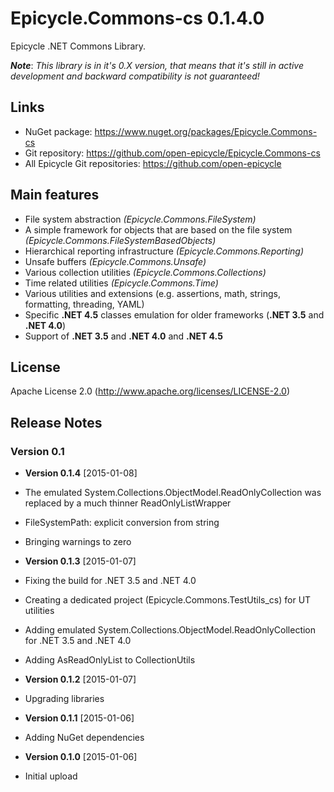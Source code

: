 # Epicycle.Commons-cs 0.1.4.0
Epicycle .NET Commons Library.

***Note***: *This library is in it's 0.X version, that means that it's still in active development and backward compatibility is not guaranteed!*

## Links
* NuGet package: https://www.nuget.org/packages/Epicycle.Commons-cs
* Git repository: https://github.com/open-epicycle/Epicycle.Commons-cs
* All Epicycle Git repositories: https://github.com/open-epicycle

## Main features
 * File system abstraction *(Epicycle.Commons.FileSystem)*
 * A simple framework for objects that are based on the file system *(Epicycle.Commons.FileSystemBasedObjects)*
 * Hierarchical reporting infrastructure *(Epicycle.Commons.Reporting)*
 * Unsafe buffers *(Epicycle.Commons.Unsafe)*
 * Various collection utilities *(Epicycle.Commons.Collections)*
 * Time related utilities *(Epicycle.Commons.Time)*
 * Various utilities and extensions (e.g. assertions, math, strings, formatting, threading, YAML)
 * Specific **.NET 4.5** classes emulation for older frameworks (**.NET 3.5** and **.NET 4.0**)
 * Support of **.NET 3.5** and **.NET 4.0** and **.NET 4.5**

## License
Apache License 2.0 (http://www.apache.org/licenses/LICENSE-2.0)

## Release Notes
### Version 0.1 

* **Version 0.1.4** [2015-01-08]
 * The emulated System.Collections.ObjectModel.ReadOnlyCollection was replaced by a much thinner ReadOnlyListWrapper
 * FileSystemPath: explicit conversion from string
 * Bringing warnings to zero

* **Version 0.1.3** [2015-01-07]
 * Fixing the build for .NET 3.5 and .NET 4.0
 * Creating a dedicated project (Epicycle.Commons.TestUtils_cs) for UT utilities
 * Adding emulated System.Collections.ObjectModel.ReadOnlyCollection for .NET 3.5 and .NET 4.0
 * Adding AsReadOnlyList to CollectionUtils

* **Version 0.1.2** [2015-01-07]
 * Upgrading libraries

* **Version 0.1.1** [2015-01-06]
 * Adding NuGet dependencies

* **Version 0.1.0** [2015-01-06]
 * Initial upload
